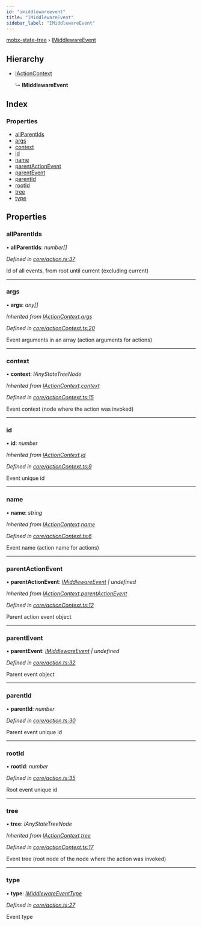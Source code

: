 ```yaml
---
id: "imiddlewareevent"
title: "IMiddlewareEvent"
sidebar_label: "IMiddlewareEvent"
---
```


[mobx-state-tree](../index.md) › [IMiddlewareEvent](imiddlewareevent.md)

## Hierarchy

* [IActionContext](iactioncontext.md)

  ↳ **IMiddlewareEvent**

## Index

### Properties

* [allParentIds](imiddlewareevent.md#allparentids)
* [args](imiddlewareevent.md#args)
* [context](imiddlewareevent.md#context)
* [id](imiddlewareevent.md#id)
* [name](imiddlewareevent.md#name)
* [parentActionEvent](imiddlewareevent.md#parentactionevent)
* [parentEvent](imiddlewareevent.md#parentevent)
* [parentId](imiddlewareevent.md#parentid)
* [rootId](imiddlewareevent.md#rootid)
* [tree](imiddlewareevent.md#tree)
* [type](imiddlewareevent.md#type)

## Properties

###  allParentIds

• **allParentIds**: *number[]*

*Defined in [core/action.ts:37](https://github.com/mobxjs/mobx-state-tree/blob/2d85314b/packages/mobx-state-tree/src/core/action.ts#L37)*

Id of all events, from root until current (excluding current)

___

###  args

• **args**: *any[]*

*Inherited from [IActionContext](iactioncontext.md).[args](iactioncontext.md#args)*

*Defined in [core/actionContext.ts:20](https://github.com/mobxjs/mobx-state-tree/blob/2d85314b/packages/mobx-state-tree/src/core/actionContext.ts#L20)*

Event arguments in an array (action arguments for actions)

___

###  context

• **context**: *IAnyStateTreeNode*

*Inherited from [IActionContext](iactioncontext.md).[context](iactioncontext.md#context)*

*Defined in [core/actionContext.ts:15](https://github.com/mobxjs/mobx-state-tree/blob/2d85314b/packages/mobx-state-tree/src/core/actionContext.ts#L15)*

Event context (node where the action was invoked)

___

###  id

• **id**: *number*

*Inherited from [IActionContext](iactioncontext.md).[id](iactioncontext.md#id)*

*Defined in [core/actionContext.ts:9](https://github.com/mobxjs/mobx-state-tree/blob/2d85314b/packages/mobx-state-tree/src/core/actionContext.ts#L9)*

Event unique id

___

###  name

• **name**: *string*

*Inherited from [IActionContext](iactioncontext.md).[name](iactioncontext.md#name)*

*Defined in [core/actionContext.ts:6](https://github.com/mobxjs/mobx-state-tree/blob/2d85314b/packages/mobx-state-tree/src/core/actionContext.ts#L6)*

Event name (action name for actions)

___

###  parentActionEvent

• **parentActionEvent**: *[IMiddlewareEvent](imiddlewareevent.md) | undefined*

*Inherited from [IActionContext](iactioncontext.md).[parentActionEvent](iactioncontext.md#parentactionevent)*

*Defined in [core/actionContext.ts:12](https://github.com/mobxjs/mobx-state-tree/blob/2d85314b/packages/mobx-state-tree/src/core/actionContext.ts#L12)*

Parent action event object

___

###  parentEvent

• **parentEvent**: *[IMiddlewareEvent](imiddlewareevent.md) | undefined*

*Defined in [core/action.ts:32](https://github.com/mobxjs/mobx-state-tree/blob/2d85314b/packages/mobx-state-tree/src/core/action.ts#L32)*

Parent event object

___

###  parentId

• **parentId**: *number*

*Defined in [core/action.ts:30](https://github.com/mobxjs/mobx-state-tree/blob/2d85314b/packages/mobx-state-tree/src/core/action.ts#L30)*

Parent event unique id

___

###  rootId

• **rootId**: *number*

*Defined in [core/action.ts:35](https://github.com/mobxjs/mobx-state-tree/blob/2d85314b/packages/mobx-state-tree/src/core/action.ts#L35)*

Root event unique id

___

###  tree

• **tree**: *IAnyStateTreeNode*

*Inherited from [IActionContext](iactioncontext.md).[tree](iactioncontext.md#tree)*

*Defined in [core/actionContext.ts:17](https://github.com/mobxjs/mobx-state-tree/blob/2d85314b/packages/mobx-state-tree/src/core/actionContext.ts#L17)*

Event tree (root node of the node where the action was invoked)

___

###  type

• **type**: *[IMiddlewareEventType](../index.md#imiddlewareeventtype)*

*Defined in [core/action.ts:27](https://github.com/mobxjs/mobx-state-tree/blob/2d85314b/packages/mobx-state-tree/src/core/action.ts#L27)*

Event type
